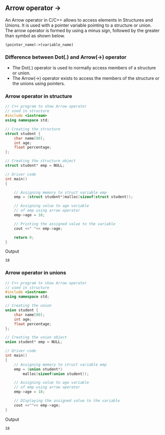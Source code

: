 ## Arrow operator ->

An Arrow operator in C/C++ allows to access elements in Structures and Unions. It is used with a pointer variable pointing to a structure or union. The arrow operator is formed by using a minus sign, followed by the greater than symbol as shown below. 

`(pointer_name)->(variable_name)`

### Difference between Dot(.) and Arrow(->) operator <br>

- The Dot(.) operator is used to normally access members of a structure or union.
- The Arrow(->) operator exists to access the members of the structure or the unions using pointers.

### Arrow operator in structure

```c++
// C++ program to show Arrow operator
// used in structure
#include <iostream>
using namespace std;

// Creating the structure
struct student {
	char name[80];
	int age;
	float percentage;
};

// Creating the structure object
struct student* emp = NULL;

// Driver code
int main()
{

	// Assigning memory to struct variable emp
	emp = (struct student*)malloc(sizeof(struct student));

	// Assigning value to age variable
	// of emp using arrow operator
	emp->age = 18;

	// Printing the assigned value to the variable
	cout <<" "<< emp->age;

	return 0;
}
```

Output

```
18
```

### Arrow operator in unions

```c++
// C++ program to show Arrow operator
// used in structure
#include <iostream>
using namespace std;

// Creating the union
union student {
	char name[80];
	int age;
	float percentage;
};

// Creating the union object
union student* emp = NULL;

// Driver code
int main()
{
	// Assigning memory to struct variable emp
	emp = (union student*)
		malloc(sizeof(union student));

	// Assigning value to age variable
	// of emp using arrow operator
	emp->age = 18;

	// DIsplaying the assigned value to the variable
	cout <<""<< emp->age;
}
```

Output

```
18
```

